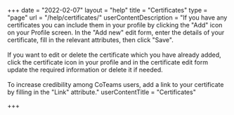 +++
date = "2022-02-07"
layout = "help"
title = "Certificates"
type = "page"
url = "/help/certificates/"
userContentDescription = "If you have any certificates you can include them in your profile by clicking the \"Add\" icon on your Profile screen. In the \"Add new\" edit form, enter the details of your certificate, fill in the relevant attributes, then click \"Save\".<br><br>If you want to edit or delete the certificate which you have already added, click the certificate icon in your profile and in the certificate edit form update the required information or delete it if needed.<br><br>To increase credibility among CoTeams users, add a link to your certificate by filling in the \"Link\" attribute."
userContentTitle = "Certificates"

+++
